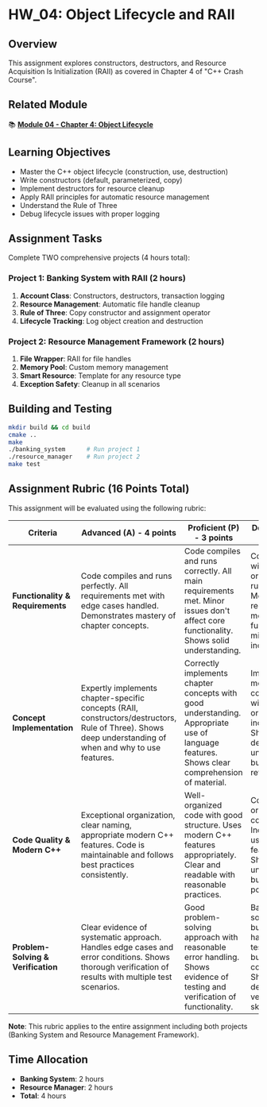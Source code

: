 # HW_04: Object Lifecycle and RAII

## Overview
This assignment explores constructors, destructors, and Resource Acquisition Is Initialization (RAII) as covered in Chapter 4 of "C++ Crash Course".

## Related Module
📚 **[Module 04 - Chapter 4: Object Lifecycle](../)**

## Learning Objectives
- Master the C++ object lifecycle (construction, use, destruction)
- Write constructors (default, parameterized, copy)
- Implement destructors for resource cleanup
- Apply RAII principles for automatic resource management
- Understand the Rule of Three
- Debug lifecycle issues with proper logging

## Assignment Tasks
Complete TWO comprehensive projects (4 hours total):

### Project 1: Banking System with RAII (2 hours)
1. **Account Class**: Constructors, destructors, transaction logging
2. **Resource Management**: Automatic file handle cleanup
3. **Rule of Three**: Copy constructor and assignment operator
4. **Lifecycle Tracking**: Log object creation and destruction

### Project 2: Resource Management Framework (2 hours)
1. **File Wrapper**: RAII for file handles
2. **Memory Pool**: Custom memory management
3. **Smart Resource**: Template for any resource type
4. **Exception Safety**: Cleanup in all scenarios

## Building and Testing
```bash
mkdir build && cd build
cmake ..
make
./banking_system      # Run project 1
./resource_manager    # Run project 2
make test
```

## Assignment Rubric (16 Points Total)

This assignment will be evaluated using the following rubric:

| Criteria | Advanced (A) - 4 points | Proficient (P) - 3 points | Developing (D) - 2 points | Incomplete (I) - 1 point |
|----------|-------------------------|---------------------------|--------------------------|-------------------------|
| **Functionality & Requirements** | Code compiles and runs perfectly. All requirements met with edge cases handled. Demonstrates mastery of chapter concepts. | Code compiles and runs correctly. All main requirements met. Minor issues don't affect core functionality. Shows solid understanding. | Code compiles with warnings or has minor runtime issues. Most requirements met but some functionality missing or incomplete. | Code doesn't compile or has major functionality problems. Key requirements not met. Limited understanding evident. |
| **Concept Implementation** | Expertly implements chapter-specific concepts (RAII, constructors/destructors, Rule of Three). Shows deep understanding of when and why to use features. | Correctly implements chapter concepts with good understanding. Appropriate use of language features. Shows clear comprehension of material. | Implements most chapter concepts but with some gaps or inconsistencies. Shows developing understanding but needs refinement. | Limited or incorrect implementation of chapter concepts. Doesn't demonstrate understanding of core material. |
| **Code Quality & Modern C++** | Exceptional organization, clear naming, appropriate modern C++ features. Code is maintainable and follows best practices consistently. | Well-organized code with good structure. Uses modern C++ features appropriately. Clear and readable with reasonable practices. | Code works but organization could improve. Inconsistent use of modern features. Shows understanding but lacks polish. | Poor organization, minimal use of modern C++ features. Difficult to read and understand. Basic functionality only. |
| **Problem-Solving & Verification** | Clear evidence of systematic approach. Handles edge cases and error conditions. Shows thorough verification of results with multiple test scenarios. | Good problem-solving approach with reasonable error handling. Shows evidence of testing and verification of functionality. | Basic problem-solving evident but limited error handling. Some testing done but not comprehensive. Shows developing verification skills. | Little evidence of systematic approach. Minimal error handling or testing. No clear verification strategy demonstrated. |

**Note**: This rubric applies to the entire assignment including both projects (Banking System and Resource Management Framework).

## Time Allocation
- **Banking System**: 2 hours
- **Resource Manager**: 2 hours
- **Total**: 4 hours